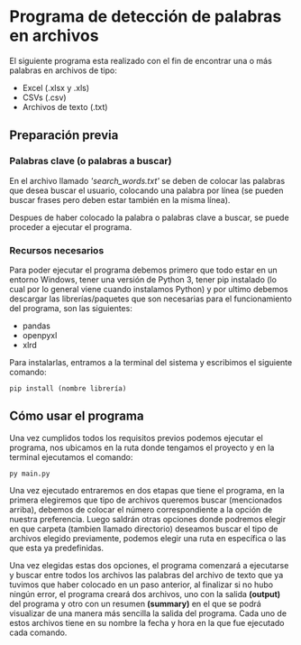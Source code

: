 # **Programa de detección de palabras en archivos**
El siguiente programa esta realizado con el fin de encontrar una o más palabras en archivos de tipo:

- Excel (.xlsx y .xls)
- CSVs (.csv)
- Archivos de texto (.txt)

## **Preparación previa**

### **Palabras clave** (o palabras a buscar)
En el archivo llamado *'search_words.txt'* se deben de colocar las palabras que desea buscar el usuario, colocando una palabra por línea (se pueden buscar frases pero deben estar también en la misma línea).

Despues de haber colocado la palabra o palabras clave a buscar, se puede proceder a ejecutar el programa.

### **Recursos necesarios**
Para poder ejecutar el programa debemos primero que todo estar en un entorno Windows, tener una versión de Python 3, tener pip instalado (lo cual por lo general viene cuando instalamos Python) y por ultimo debemos descargar las librerías/paquetes que son necesarias para el funcionamiento del programa, son las siguientes:

 - pandas
 - openpyxl
 - xlrd

Para instalarlas, entramos a la terminal del sistema y escribimos el siguiente comando:

    pip install (nombre librería)


## **Cómo usar el programa**
Una vez cumplidos todos los requisitos previos podemos ejecutar el programa, nos ubicamos en la ruta donde tengamos el proyecto y en la terminal ejecutamos el comando:

    py main.py

Una vez ejecutado entraremos en dos etapas que tiene el programa, en la primera elegiremos que tipo de archivos queremos buscar (mencionados arriba), debemos de colocar el número correspondiente a la opción de nuestra preferencia. Luego saldrán otras opciones donde podremos elegir en que carpeta (tambien llamado directorio) deseamos buscar el tipo de archivos elegido previamente, podemos elegir una ruta en específica o las que esta ya predefinidas.

Una vez elegidas estas dos opciones, el programa comenzará a ejecutarse y buscar entre todos los archivos las palabras del archivo de texto que ya tuvimos que haber colocado en un paso anterior, al finalizar si no hubo ningún error, el programa creará dos archivos, uno con la salida **(output)** del programa y otro con un resumen **(summary)** en el que se podrá visualizar de una manera más sencilla la salida del programa. Cada uno de estos archivos tiene en su nombre la fecha y hora en la que fue ejecutado cada comando.
